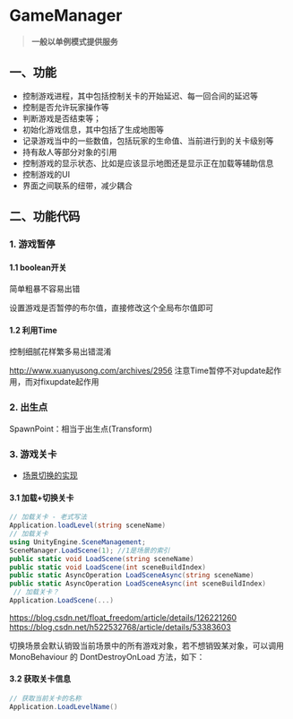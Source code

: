 # GameManager

> **一般以单例模式提供服务**

## 一、功能
* 控制游戏进程，其中包括控制关卡的开始延迟、每一回合间的延迟等
* 控制是否允许玩家操作等
* 判断游戏是否结束等；
* 初始化游戏信息，其中包括了生成地图等
* 记录游戏当中的一些数值，包括玩家的生命值、当前进行到的关卡级别等
* 持有敌人等部分对象的引用
* 控制游戏的显示状态、比如是应该显示地图还是显示正在加载等辅助信息
* 控制游戏的UI
* 界面之间联系的纽带，减少耦合

## 二、功能代码

### 1. 游戏暂停
#### 1.1 boolean开关
简单粗暴不容易出错

设置游戏是否暂停的布尔值，直接修改这个全局布尔值即可

#### 1.2 利用Time
控制细腻花样繁多易出错混淆

http://www.xuanyusong.com/archives/2956
注意Time暂停不对update起作用，而对fixupdate起作用

### 2. 出生点
SpawnPoint：相当于出生点(Transform)

### 3. 游戏关卡
* [场景切换的实现](https://blog.csdn.net/float_freedom/article/details/126221260)

#### 3.1 加载+切换关卡
```csharp
// 加载关卡 - 老式写法
Application.loadLevel(string sceneName)
// 加载关卡
using UnityEngine.SceneManagement;
SceneManager.LoadScene(1); //1是场景的索引
public static void LoadScene(string sceneName)
public static void LoadScene(int sceneBuildIndex)
public static AsyncOperation LoadSceneAsync(string sceneName)
public static AsyncOperation LoadSceneAsync(int sceneBuildIndex)
 // 加载关卡？
Application.LoadScene(...)
```
https://blog.csdn.net/float_freedom/article/details/126221260
https://blog.csdn.net/h522532768/article/details/53383603

切换场景会默认销毁当前场景中的所有游戏对象，若不想销毁某对象，可以调用 MonoBehaviour 的 DontDestroyOnLoad 方法，如下：

#### 3.2 获取关卡信息
```csharp
// 获取当前关卡的名称
Application.LoadLevelName()
```